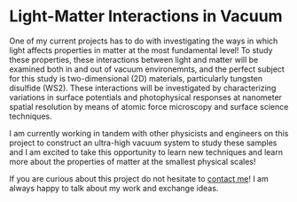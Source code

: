 # Light-Matter Interactions in Vacuum

One of my current projects has to do with investigating the ways in which light affects properties in matter at the most fundamental level! To study these properties, these interactions between light and matter will be examined both in and out of vacuum environemnts, and the perfect subject for this study is two-dimensional (2D) materials, particularly tungsten disulfide (WS2). These interactions will be investigated by characterizing variations in surface potentials and photophysical responses at nanometer spatial resolution by means of atomic force microscopy and surface science techniques.

I am currently working in tandem with other physicists and engineers on this project to construct an ultra-high vacuum system to study these samples and I am excited to take this opportunity to learn new techniques and learn more about the properties of matter at the smallest physical scales!

If you are curious about this project do not hesitate to [contact me](../../contact)! I am always happy to talk about my work and exchange ideas.